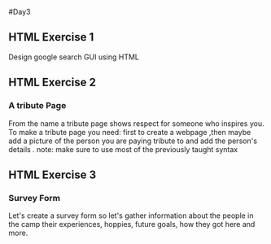 #Day3

## HTML Exercise 1
Design google search GUI using HTML


## HTML Exercise 2
### **A tribute Page**
From the name a tribute page shows respect for someone who inspires you.
To make a tribute page you need:
first to create a webpage ,then maybe add a picture of the person you are paying tribute to and add the person's details .
note: make sure to use most of the previously taught syntax


## HTML Exercise 3
### **Survey Form**
Let's create a survey form
so let's gather information about the people in the camp their experiences, hoppies, future goals, how they got here
and more.
